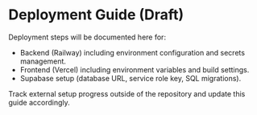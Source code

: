 # Deployment Guide (Draft)

Deployment steps will be documented here for:

- Backend (Railway) including environment configuration and secrets management.
- Frontend (Vercel) including environment variables and build settings.
- Supabase setup (database URL, service role key, SQL migrations).

Track external setup progress outside of the repository and update this guide accordingly.
